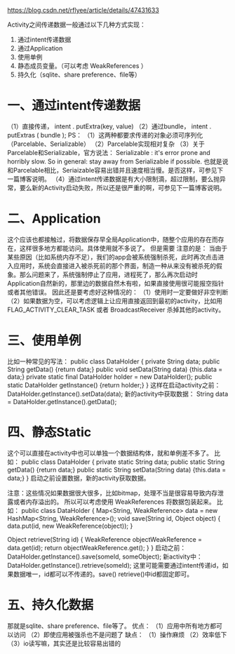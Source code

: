 https://blog.csdn.net/rflyee/article/details/47431633

Activity之间传递数据一般通过以下几种方式实现：
1. 通过intent传递数据
2. 通过Application
3. 使用单例
4. 静态成员变量。（可以考虑   WeakReferences ）
5. 持久化（sqlite、share preference、file等）

# 一、通过intent传递数据
（1）直接传递， intent . putExtra(key, value)
（2）通过bundle， intent . putExtras ( bundle );
PS：
（1）这两种都要求传递的对象必须可序列化（Parcelable、Serializable）
（2）Parcelable实现相对复杂
（3）关于Parcelable和Serializable，官方说法：
         Serializable : it's error prone and horribly slow. So in general:  stay away from Serializable  if possible.
     也就是说和Parcelable相比，Seriaizable容易出错并且速度相当慢。是否这样，可参见下一篇博客说明。
（4）通过intent传递数据是有大小限制滴，超过限制，要么抛异常，要么新的Activity启动失败，所以还是很严重的啊，可参见下一篇博客说明。

# 二、Application
   这个应该也都接触过，将数据保存早全局Application中，随整个应用的存在而存在，这样很多地方都能访问。具体使用就不多说了。
但是需要 注意的是：
  当由于某些原因（比如系统内存不足），我们的app会被系统强制杀死，此时再次点击进入应用时，系统会直接进入被杀死前的那个界面，制造一种从来没有被杀死的假象。那么问题来了，系统强制停止了应用，进程死了，那么再次启动时Application自然新的，那里边的数据自然木有啦，如果直接使用很可能报空指针或者其他错误。
  因此还是要考虑好这种情况的：
  （1）使用时一定要做好非空判断
  （2）如果数据为空，可以考虑逻辑上让应用直接返回到最初的activity，比如用   FLAG_ACTIVITY_CLEAR_TASK  或者  BroadcastReceiver 杀掉其他的activity。

# 三、使用单例
比如一种常见的写法：
public class DataHolder {
  private String data;
  public String getData() {return data;}
  public void setData(String data) {this.data = data;}
  private static final DataHolder holder = new DataHolder();
  public static DataHolder getInstance() {return holder;}
}
这样在启动activity之前：
DataHolder.getInstance().setData(data);
新的activity中获取数据：
String data = DataHolder.getInstance().getData();

# 四、静态Static
这个可以直接在activity中也可以单独一个数据结构体，就和单例差不多了。
比如：
public class DataHolder {
  private static String data;
  public static String getData() {return data;}
  public static String setData(String data) {this.data = data;}
}
启动之前设置数据，新的activity获取数据。

注意：这些情况如果数据很大很多，比如bitmap，处理不当是很容易导致内存泄露或者内存溢出的。
所以可以考虑使用 WeakReferences 将数据包装起来。
比如：
public class DataHolder {
  Map<String, WeakReference<Object>> data = new HashMap<String, WeakReference<Object>>();
  void save(String id, Object object) {
    data.put(id, new WeakReference<Object>(object));
  }
 
  Object retrieve(String id) {
    WeakReference<Object> objectWeakReference = data.get(id);
    return objectWeakReference.get();
  }
}
启动之前：
DataHolder.getInstance().save(someId, someObject);
新activity中：
DataHolder.getInstance().retrieve(someId);
这里可能需要通过intent传递id，如果数据唯一，id都可以不传递的。save() retrieve()中id都固定即可。

# 五、持久化数据
那就是sqlite、share preference、file等了。
优点：
（1）应用中所有地方都可以访问
（2）即使应用被强杀也不是问题了
缺点：
（1）操作麻烦
（2）效率低下
（3）io读写嘛，其实还是比较容易出错的

